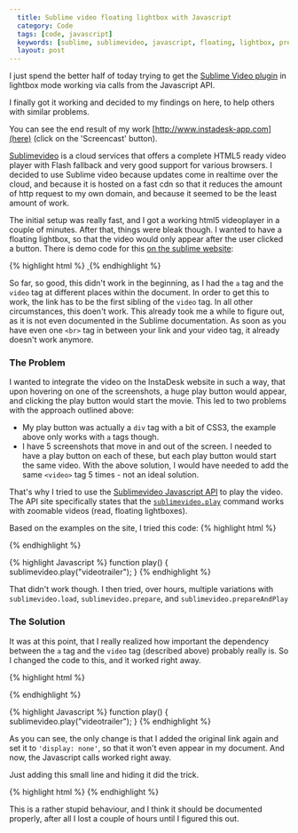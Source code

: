 ```yaml
---
  title: Sublime video floating lightbox with Javascript
  category: Code
  tags: [code, javascript]
  keywords: [sublime, sublimevideo, javascript, floating, lightbox, prepareAndPlay, api]
  layout: post
---
```

I just spend the better half of today trying to get the [Sublime Video
plugin](http://sublimevideo.net)
in lightbox mode working via calls from the Javascript API.

I finally got it working and decided to my findings on here, to help others
with similar problems.

You can see the end result of my work [http://www.instadesk-app.com](here)
(click on the 'Screencast' button).

[Sublimevideo](http://sublimevideo.net) is a cloud services that offers a complete HTML5 ready video
player with Flash fallback and very good support for various browsers. I
decided to use Sublime video because updates come in realtime over the cloud,
and because it is hosted on a fast cdn so that it reduces the amount of http request to
my own domain, and because it seemed to be the least amount of work.

The initial setup was really fast, and I got a working html5 videoplayer in a
couple of minutes. After that, things were bleak though. I wanted to have a
floating lightbox, so that the video would only appear after the user clicked a
button. There is demo code for this [on the sublime website](http://docs.sublimevideo.net/put-video-in-a-floating-lightbox):

{% highlight html %}
 <a class="sublime" href="http://yoursite.com/video-mobile.mp4">
   <img src="http://yoursite.com/video-thumb.jpg" alt="" />
 </a>
 <video style="display:none" class="sublime zoom" width="640" height="360" poster="http://yoursite.com/video-poster.jpg" preload="none">
    <source src="http://yoursite.com/video.mp4" />
    <source src="http://yoursite.com/video.webm" />
 </video>
{% endhighlight %}

So far, so good, this didn't work in the beginning, as I had the <code>a</code> tag and the
<code>video</code> tag at different places within the document. In order to get this to work,
the link has to be the first sibling of the <code>video</code> tag. In all other
circumstances, this doen't work. This already took me a while to figure out, as
it is not even documented in the Sublime documentation. As soon as you have
even one <code>&lt;br&gt;</code> tag in between your link and your video tag, it already
doesn't work anymore.

### The Problem

I wanted to integrate the video on the InstaDesk website in such a way, that
upon hovering on one of the screenshots, a huge play button would appear, and
clicking the play button would start the movie. This led to two problems with
the approach outlined above:

- My play button was actually a <code>div</code> tag with a bit of CSS3, the example above
  only works with <code>a</code> tags though.
- I have 5 screenshots that move in and out of the screen. I needed to have a
  play button on each of these, but each play button would start the same
  video. With the above solution, I would have needed to add the same
  <code>&lt;video&gt;</code> tag 5 times - not an ideal solution.

That's why I tried to use the [Sublimevideo Javascript API](http://docs.sublimevideo.net/javascript-api/methods) to play the video.
The API site specifically states that the [<code>sublimevideo.play</code>](http://docs.sublimevideo.net/javascript-api/methods#play) command works
with zoomable videos (read, floating lightboxes).

Based on the examples on the site, I tried this code:
{% highlight html %}
<script type="text/javascript">
 <video id="videotrailer" style="display:none" class="sublime zoom" width="640" height="360" poster="http://yoursite.com/video-poster.jpg" preload="none">
    <source src="http://yoursite.com/video.mp4" />
 </video>
</script>
{% endhighlight %}

{% highlight Javascript %}
function play() {
    sublimevideo.play("videotrailer");
}
{% endhighlight %}

That didn't work though. I then tried, over hours, multiple variations with
<code>sublimevideo.load</code>, <code>sublimevideo.prepare</code>, and <code>sublimevideo.prepareAndPlay</code>

### The Solution

It was at this point, that I really realized how important the dependency
between the <code>a</code> tag and the <code>video</code> tag (described above) probably really is.
So I changed the code to this, and it worked right away.

{% highlight html %}
<a style="display: none;" class="sublime" href="http://yoursite.com/video-mobile.mp4">&nbsp;</a>
<script type="text/javascript">
 <video id="videotrailer" style="display:none" class="sublime zoom" width="640" height="360" poster="http://yoursite.com/video-poster.jpg" preload="none">
    <source src="http://yoursite.com/video.mp4" />
 </video>
</script>
{% endhighlight %}

{% highlight Javascript %}
function play() {
    sublimevideo.play("videotrailer");
}
{% endhighlight %}

As you can see, the only change is that I added the original link again and set
it to <code>'display: none'</code>, so that it won't even appear in my document. And now,
the Javascript calls worked right away.

Just adding this small line and hiding it did the trick.

{% highlight html %}
<a style="display: none;" class="sublime" href="http://yoursite.com/video-mobile.mp4">&nbsp;</a>
{% endhighlight %}

This is a rather stupid behaviour, and I think it should be documented
properly, after all I lost a couple of hours until I figured this out.



